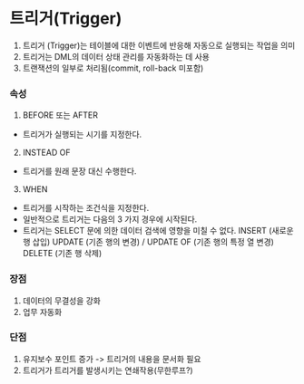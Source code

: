 # 트리거(Trigger)
1. 트리거 (Trigger)는 테이블에 대한 이벤트에 반응해 자동으로 실행되는 작업을 의미
2. 트리거는 DML의 데이터 상태 관리를 자동화하는 데 사용
3. 트랜잭션의 일부로 처리됨(commit, roll-back 미포함)

### 속성
1. BEFORE 또는 AFTER
 - 트리거가 실행되는 시기를 지정한다.
2. INSTEAD OF
 - 트리거를 원래 문장 대신 수행한다.
3. WHEN
 - 트리거를 시작하는 조건식을 지정한다.
 - 일반적으로 트리거는 다음의 3 가지 경우에 시작된다.
 - 트리거는 SELECT 문에 의한 데이터 검색에 영향을 미칠 수 없다.
  INSERT (새로운 행 삽입)
  UPDATE (기존 행의 변경) / UPDATE OF (기존 행의 특정 열 변경)
  DELETE (기존 행 삭제)

### 장점
1. 데이터의 무결성을 강화
2. 업무 자동화

### 단점
1. 유지보수 포인트 증가 -> 트리거의 내용을 문서화 필요
2. 트리거가 트리거를 발생시키는 연쇄작용(무한루프?)